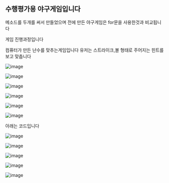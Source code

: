 ## 수행평가용 야구게임입니다

메소드를 두개를 써서 만들었으며 전에 만든 야구게임은 for문을 사용한것과 비교됩니다

게임 진행과정입니다

컴퓨터가 만든 난수를 맞추는게임입니다 유저는 스트라이크,볼 형태로 주어지는 힌트를 보고 맞춥니다

![image](https://user-images.githubusercontent.com/97486300/173291336-ac909f77-f4cb-436a-a279-c26842a0feb2.png)

![image](https://user-images.githubusercontent.com/97486300/173291418-0db1bff9-f2ba-4179-9087-ef2346f5fccd.png)

![image](https://user-images.githubusercontent.com/97486300/173291453-5259f291-823c-4ea7-85fd-a56f696a818b.png)

![image](https://user-images.githubusercontent.com/97486300/173291489-041dcc46-4fb6-4a12-88a3-ef91fa131a0f.png)

![image](https://user-images.githubusercontent.com/97486300/173291542-ae91cf01-2b0c-45f0-909f-bf860bd08f90.png)

![image](https://user-images.githubusercontent.com/97486300/173291613-7ba04c29-eacf-498e-97a1-aa9b8a53a931.png)


아래는 코드입니다


![image](https://user-images.githubusercontent.com/97486300/173282380-e6ceb078-99f7-4590-89af-15e6660b7069.png)

![image](https://user-images.githubusercontent.com/97486300/173282748-5a6d8cc0-b984-4ac4-beb0-6ee11f0d5412.png)

![image](https://user-images.githubusercontent.com/97486300/173282933-7ed300d2-a495-451b-85a8-218b36c42220.png)

![image](https://user-images.githubusercontent.com/97486300/173282997-5bbb7290-f24e-406a-b967-938ffdfe0d55.png)

![image](https://user-images.githubusercontent.com/97486300/173283031-69f50230-0684-40e0-ad44-bdd4e1cc74b3.png)
